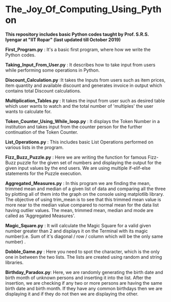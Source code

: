 # The_Joy_Of_Computing_Using_Python
**This repository includes basic Python codes taught by Prof. S.R.S. Iyengar at "IIT Ropar" (last updated till October 2019)**

**First_Program.py** : It's a basic first program, where how we write the Python codes.

**Taking_Input_From_User.py** : It describes how to take input from users while performing some operations in Python.

**Discount_Calculation.py** :It takes the Inputs from users such as item prices, item quantity and available discount and generates invoice in output which contains total Discount calculations.

**Multiplication_Tables.py** : It takes the input from user such as desired table which user wants to watch and the total number of 'multiples' the user wants to calculate for.

**Token_Counter_Using_While_loop.py** : It displays the Token Number in a institution and takes input from the counter person for the further continuation of the Token Counter.

**List_Operations.py** : This includes basic List Operations performed on various lists in the program.

**Fizz_Buzz_Puzzle.py** : Here we are writing the function for famous Fizz-Buzz puzzle for the given set of numbers and displaying the output for the given input values by the end users. We are using multiple if-elif-else statements for the Puzzle execution.

**Aggregated_Measures.py** : In this program we are finding the mean, trimmed mean and median of a given list of data and comparing all the three by plotting all of them into the graph on the console using matplotlib library. The objective of using trim_mean is to see that this trimmed mean value is more near to the median value compared to normal mean for the data list having outlier values. The mean, trimmed mean, median and mode are called as 'Aggregated Measures'.

**Magic_Square.py** : It will calculate the Magic Square for a valid given number greater than 2 and displays it on the Terminal with its magic number(i.e. Sum of it's diagonal / row / column which will be the only same number) . 

**Dobble_Game.py** : Here you need to spot the character, which is the only one in between the two lists. The lists are created using random and string libraries.

**Birthday_Paradox.py**: Here, we are randomly generating the birth date and birth month of unknown persons and inserting it into the list. After the insertion, we are checking if any two or more persons are having the same birth date and birth month. If they have any common birthdays then we are displaying it and if they do not then we are displaying the other.
